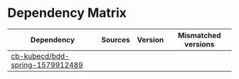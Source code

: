 # Dependency Matrix

Dependency | Sources | Version | Mismatched versions
---------- | ------- | ------- | -------------------
[cb-kubecd/bdd-spring-1579912489](https://github.com/cb-kubecd/bdd-spring-1579912489.git) |  | []() | 
